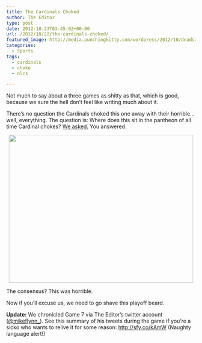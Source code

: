 ```yaml
---
title: The Cardinals Choked
author: The Editor
type: post
date: 2012-10-23T03:45:02+00:00
url: /2012/10/22/the-cardinals-choked/
featured_image: http://media.punchingkitty.com/wordpress/2012/10/deadcardinal.jpeg
categories:
  - Sports
tags:
  - cardinals
  - choke
  - nlcs

---
```

Not much to say about <del>a</del> three games as shitty as that, which is good, because we sure the hell don&#8217;t feel like writing much about it.

There&#8217;s no question the Cardinals choked this one away with their horrible&#8230;well, everything. The question is: Where does this sit in the pantheon of all time Cardinal chokes? <a href="https://twitter.com/mikeflynn_/statuses/260559539005444097" target="_blank">We asked.</a> You answered.

<p style="text-align: center;">
  <a href="http://media.punchingkitty.com/wordpress/2012/10/cardinal_choke_tweet.jpg"><img class="size-full wp-image-14902 aligncenter" title="cardinal_choke_tweet" src="http://media.punchingkitty.com/wordpress/2012/10/cardinal_choke_tweet.jpg" alt="" width="490" height="393" /></a>
</p>

<p style="text-align: left;">
  The consensus? This was horrible.
</p>

<p style="text-align: left;">
  Now if you&#8217;ll excuse us, we need to go shave this playoff beard.
</p>

<p style="text-align: left;">
  <strong>Update:</strong> We chronicled Game 7 via The Editor&#8217;s twitter account (<a href="http://twitter.com/mikeflynn_" target="_blank">@mikeflynn_</a>). See this summary of his tweets during the game if you&#8217;re a sicko who wants to relive it for some reason: <a href="http://sfy.co/kAmW" target="_blank">http://sfy.co/kAmW</a> (Naughty language alert!)
</p>